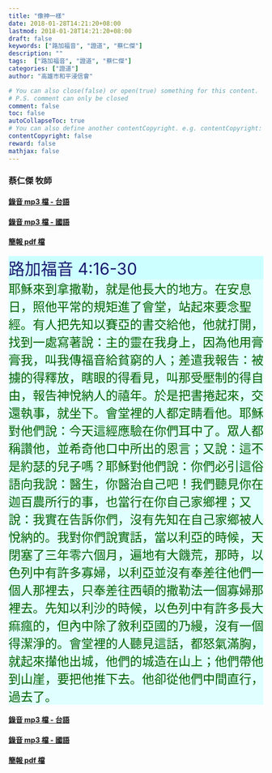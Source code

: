 ```yaml
---
title: "像神一樣"
date: 2018-01-28T14:21:20+08:00
lastmod: 2018-01-28T14:21:20+08:00
draft: false
keywords: ["路加福音", "證道", "蔡仁傑"]
description: ""
tags:  ["路加福音", "證道", "蔡仁傑"]
categories: ["證道"]
author: "高雄市和平浸信會"

# You can also close(false) or open(true) something for this content.
# P.S. comment can only be closed
comment: false
toc: false
autoCollapseToc: true
# You can also define another contentCopyright. e.g. contentCopyright: "This is another copyright."
contentCopyright: false
reward: false
mathjax: false
---
```


### 蔡仁傑 牧師

#### [錄音 mp3 檔 - 台語](/mp3-s/s20180121t.mp3 "像神一樣 - 台語")

#### [錄音 mp3 檔 - 國語](/mp3-s/s20180121c.mp3 "像神一樣 - 國語")

#### [簡報 pdf 檔](/pdf-s/s20180121.pdf "像神一樣")

<div style="background-color:#CCFFFF"><font size="6", color="#191970">
路加福音 4:16-30
</font>
</div>

<div style="background-color:#E0FFFF"><font size="5", color="#006400">
耶穌來到拿撒勒，就是他長大的地方。在安息日，照他平常的規矩進了會堂，站起來要念聖經。有人把先知以賽亞的書交給他，他就打開，找到一處寫著說：主的靈在我身上，因為他用膏膏我，叫我傳福音給貧窮的人；差遣我報告：被擄的得釋放，瞎眼的得看見，叫那受壓制的得自由，報告神悅納人的禧年。於是把書捲起來，交還執事，就坐下。會堂裡的人都定睛看他。耶穌對他們說：今天這經應驗在你們耳中了。眾人都稱讚他，並希奇他口中所出的恩言；又說：這不是約瑟的兒子嗎？耶穌對他們說：你們必引這俗語向我說：醫生，你醫治自己吧！我們聽見你在迦百農所行的事，也當行在你自己家鄉裡；又說：我實在告訴你們，沒有先知在自己家鄉被人悅納的。我對你們說實話，當以利亞的時候，天閉塞了三年零六個月，遍地有大饑荒，那時，以色列中有許多寡婦，以利亞並沒有奉差往他們一個人那裡去，只奉差往西頓的撒勒法一個寡婦那裡去。先知以利沙的時候，以色列中有許多長大痲瘋的，但內中除了敘利亞國的乃縵，沒有一個得潔淨的。會堂裡的人聽見這話，都怒氣滿胸，就起來攆他出城，他們的城造在山上；他們帶他到山崖，要把他推下去。他卻從他們中間直行，過去了。
</font>
</div>

#### [錄音 mp3 檔 - 台語](/mp3-s/s20180121t.mp3 "像神一樣 - 台語")

#### [錄音 mp3 檔 - 國語](/mp3-s/s20180121c.mp3 "像神一樣 - 國語")

#### [簡報 pdf 檔](/pdf-s/s20180121.pdf "像神一樣")